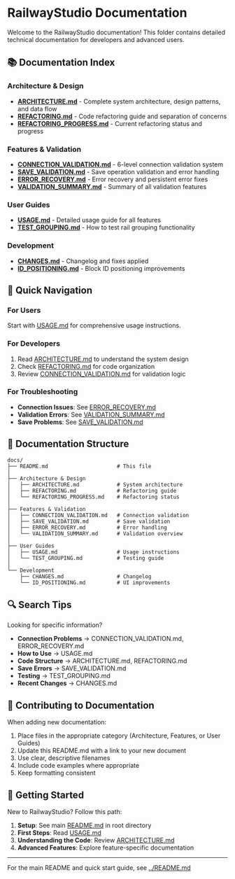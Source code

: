 # RailwayStudio Documentation

Welcome to the RailwayStudio documentation! This folder contains detailed technical documentation for developers and advanced users.

## 📚 Documentation Index

### Architecture & Design
- **[ARCHITECTURE.md](ARCHITECTURE.md)** - Complete system architecture, design patterns, and data flow
- **[REFACTORING.md](REFACTORING.md)** - Code refactoring guide and separation of concerns
- **[REFACTORING_PROGRESS.md](REFACTORING_PROGRESS.md)** - Current refactoring status and progress

### Features & Validation
- **[CONNECTION_VALIDATION.md](CONNECTION_VALIDATION.md)** - 6-level connection validation system
- **[SAVE_VALIDATION.md](SAVE_VALIDATION.md)** - Save operation validation and error handling
- **[ERROR_RECOVERY.md](ERROR_RECOVERY.md)** - Error recovery and persistent error fixes
- **[VALIDATION_SUMMARY.md](VALIDATION_SUMMARY.md)** - Summary of all validation features

### User Guides
- **[USAGE.md](USAGE.md)** - Detailed usage guide for all features
- **[TEST_GROUPING.md](TEST_GROUPING.md)** - How to test rail grouping functionality

### Development
- **[CHANGES.md](CHANGES.md)** - Changelog and fixes applied
- **[ID_POSITIONING.md](ID_POSITIONING.md)** - Block ID positioning improvements

## 🎯 Quick Navigation

### For Users
Start with [USAGE.md](USAGE.md) for comprehensive usage instructions.

### For Developers
1. Read [ARCHITECTURE.md](ARCHITECTURE.md) to understand the system design
2. Check [REFACTORING.md](REFACTORING.md) for code organization
3. Review [CONNECTION_VALIDATION.md](CONNECTION_VALIDATION.md) for validation logic

### For Troubleshooting
- **Connection Issues**: See [ERROR_RECOVERY.md](ERROR_RECOVERY.md)
- **Validation Errors**: See [VALIDATION_SUMMARY.md](VALIDATION_SUMMARY.md)
- **Save Problems**: See [SAVE_VALIDATION.md](SAVE_VALIDATION.md)

## 📖 Documentation Structure

```
docs/
├── README.md                      # This file
│
├── Architecture & Design
│   ├── ARCHITECTURE.md            # System architecture
│   ├── REFACTORING.md             # Refactoring guide
│   └── REFACTORING_PROGRESS.md    # Refactoring status
│
├── Features & Validation
│   ├── CONNECTION_VALIDATION.md   # Connection validation
│   ├── SAVE_VALIDATION.md         # Save validation
│   ├── ERROR_RECOVERY.md          # Error handling
│   └── VALIDATION_SUMMARY.md      # Validation overview
│
├── User Guides
│   ├── USAGE.md                   # Usage instructions
│   └── TEST_GROUPING.md           # Testing guide
│
└── Development
    ├── CHANGES.md                 # Changelog
    └── ID_POSITIONING.md          # UI improvements
```

## 🔍 Search Tips

Looking for specific information?

- **Connection Problems** → CONNECTION_VALIDATION.md, ERROR_RECOVERY.md
- **How to Use** → USAGE.md
- **Code Structure** → ARCHITECTURE.md, REFACTORING.md
- **Save Errors** → SAVE_VALIDATION.md
- **Testing** → TEST_GROUPING.md
- **Recent Changes** → CHANGES.md

## 📝 Contributing to Documentation

When adding new documentation:
1. Place files in the appropriate category (Architecture, Features, or User Guides)
2. Update this README.md with a link to your new document
3. Use clear, descriptive filenames
4. Include code examples where appropriate
5. Keep formatting consistent

## 🚀 Getting Started

New to RailwayStudio? Follow this path:

1. **Setup**: See main [README.md](../README.md) in root directory
2. **First Steps**: Read [USAGE.md](USAGE.md)
3. **Understanding the Code**: Review [ARCHITECTURE.md](ARCHITECTURE.md)
4. **Advanced Features**: Explore feature-specific documentation

---

For the main README and quick start guide, see [../README.md](../README.md)

